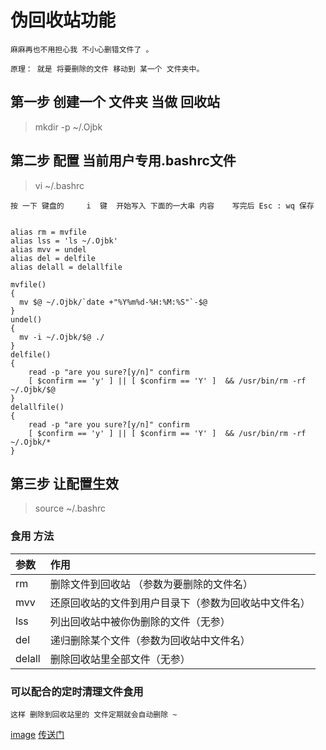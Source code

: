 # 伪回收站功能

	麻麻再也不用担心我 不小心删错文件了 。
	
	原理： 就是 将要删除的文件 移动到 某一个 文件夹中。 
	

## 第一步 创建一个 文件夹 当做 回收站 

>mkdir -p ~/.Ojbk


## 第二步 配置 当前用户专用.bashrc文件

>vi ~/.bashrc

	按 一下 键盘的     i  键  开始写入 下面的一大串 内容    写完后 Esc : wq 保存
	
	
	alias rm = mvfile        
	alias lss = 'ls ~/.Ojbk'  
	alias mvv = undel
	alias del = delfile 
	alias delall = delallfile 
	 
	mvfile()  
	{  
	  mv $@ ~/.Ojbk/`date +"%Y%m%d-%H:%M:%S"`-$@ 
	}
	undel()  
	{  
	  mv -i ~/.Ojbk/$@ ./  
	} 
	delfile()  
	{  
	    read -p "are you sure?[y/n]" confirm  
	    [ $confirm == 'y' ] || [ $confirm == 'Y' ]  && /usr/bin/rm -rf ~/.Ojbk/$@ 
	}
	delallfile()  
	{  
	    read -p "are you sure?[y/n]" confirm  
	    [ $confirm == 'y' ] || [ $confirm == 'Y' ]  && /usr/bin/rm -rf ~/.Ojbk/*  
	}


## 第三步 让配置生效 

>source ~/.bashrc


### 食用 方法
|参数|作用|
|:-|:-|
|rm|删除文件到回收站 （参数为要删除的文件名） |
|mvv|还原回收站的文件到用户目录下（参数为回收站中文件名）|
|lss|列出回收站中被你伪删除的文件（无参）|
|del|递归删除某个文件（参数为回收站中文件名）|
|delall|删除回收站里全部文件（无参）|

###  可以配合的定时清理文件食用 

	这样 删除到回收站里的 文件定期就会自动删除 ~
[image](https://github.com/xx13295/wxm/blob/master/images/o.png?raw=true)
[传送门](https://github.com/xx13295/CodingNote/tree/master/linux%E5%AE%9A%E6%97%B6%E6%B8%85%E7%90%86%E6%96%87%E4%BB%B6)	
